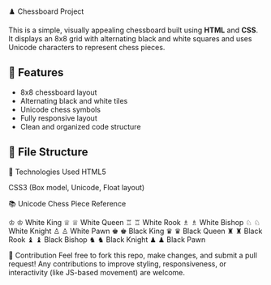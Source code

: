  ♟️ Chessboard Project

This is a simple, visually appealing chessboard built using **HTML** and **CSS**. It displays an 8x8 grid with alternating black and white squares and uses Unicode characters to represent chess pieces.

## 🔧 Features

- 8x8 chessboard layout
- Alternating black and white tiles
- Unicode chess symbols
- Fully responsive layout
- Clean and organized code structure

## 📁 File Structure

📌 Technologies Used
HTML5

CSS3 (Box model, Unicode, Float layout)

📚 Unicode Chess Piece Reference

♔	&#9812;	White King
♕	&#9813;	White Queen
♖	&#9814;	White Rook
♗	&#9815;	White Bishop
♘	&#9816;	White Knight
♙	&#9817;	White Pawn
♚	&#9818;	Black King
♛	&#9819;	Black Queen
♜	&#9820;	Black Rook
♝	&#9821;	Black Bishop
♞	&#9822;	Black Knight
♟	&#9823;	Black Pawn


🙌 Contribution
Feel free to fork this repo, make changes, and submit a pull request! Any contributions to improve styling, responsiveness, or interactivity (like JS-based movement) are welcome.
